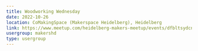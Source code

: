 ```yaml
---
title: Woodworking Wednesday
date: 2022-10-26
location: CoMakingSpace (Makerspace Heidelberg), Heidelberg
link: https://www.meetup.com/heidelberg-makers-meetup/events/dfbltsydcnbjc/
usergroup: makershd
type: usergroup
---
```

